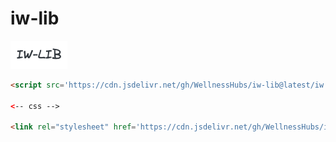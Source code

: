 # iw-lib

<img src='iw-lib.png'>

```html
<script src='https://cdn.jsdelivr.net/gh/WellnessHubs/iw-lib@latest/iw.js'></script>

<-- css -->

<link rel="stylesheet" href='https://cdn.jsdelivr.net/gh/WellnessHubs/iw-lib@latest/iw.css'>

```